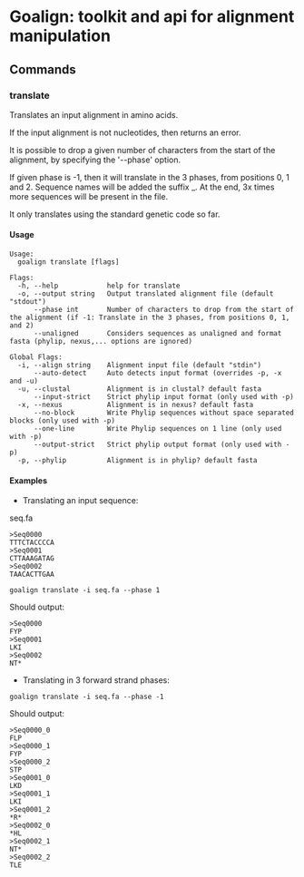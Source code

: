 # Goalign: toolkit and api for alignment manipulation

## Commands

### translate
Translates an input alignment in amino acids.

If the input alignment is not nucleotides, then returns an error.

It is possible to drop a given number of characters from the start 
of the alignment, by specifying the '--phase' option.

If given phase is -1, then it will translate in the 3 phases, 
from positions 0, 1 and 2. Sequence names will be added the suffix
_<phase>. At the end, 3x times more sequences will be present in the
file.

It only translates using the standard genetic code so far.

#### Usage
```
Usage:
  goalign translate [flags]

Flags:
  -h, --help            help for translate
  -o, --output string   Output translated alignment file (default "stdout")
      --phase int       Number of characters to drop from the start of the alignment (if -1: Translate in the 3 phases, from positions 0, 1, and 2)
      --unaligned       Considers sequences as unaligned and format fasta (phylip, nexus,... options are ignored)

Global Flags:
  -i, --align string    Alignment input file (default "stdin")
      --auto-detect     Auto detects input format (overrides -p, -x and -u)
  -u, --clustal         Alignment is in clustal? default fasta
      --input-strict    Strict phylip input format (only used with -p)
  -x, --nexus           Alignment is in nexus? default fasta
      --no-block        Write Phylip sequences without space separated blocks (only used with -p)
      --one-line        Write Phylip sequences on 1 line (only used with -p)
      --output-strict   Strict phylip output format (only used with -p)
  -p, --phylip          Alignment is in phylip? default fasta
```


#### Examples
* Translating an input sequence:

seq.fa
```
>Seq0000
TTTCTACCCCA
>Seq0001
CTTAAAGATAG
>Seq0002
TAACACTTGAA
```


```
goalign translate -i seq.fa --phase 1
```

Should output:
```
>Seq0000
FYP
>Seq0001
LKI
>Seq0002
NT*
```

* Translating in 3 forward strand phases:

```
goalign translate -i seq.fa --phase -1
```

Should output:
```
>Seq0000_0
FLP
>Seq0000_1
FYP
>Seq0000_2
STP
>Seq0001_0
LKD
>Seq0001_1
LKI
>Seq0001_2
*R*
>Seq0002_0
*HL
>Seq0002_1
NT*
>Seq0002_2
TLE
```
